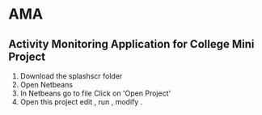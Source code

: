 # AMA

## Activity Monitoring Application for College Mini Project

1. Download the splashscr folder
2. Open Netbeans
3. In Netbeans go to file Click on 'Open Project'
4. Open this project edit , run , modify .
